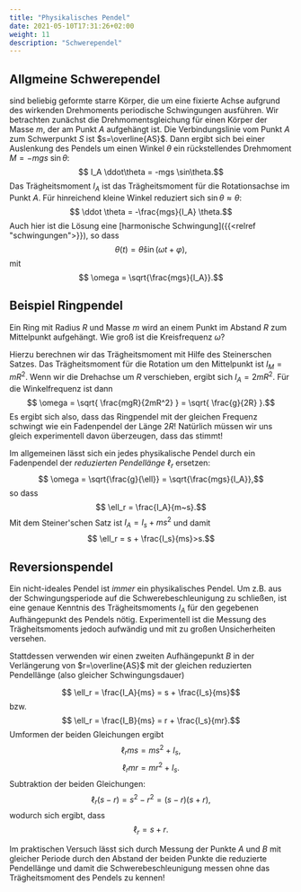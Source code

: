 ```yaml
---
title: "Physikalisches Pendel"
date: 2021-05-10T17:31:26+02:00
weight: 11
description: "Schwerependel"
---
```

## Allgmeine Schwerependel
sind beliebig geformte starre Körper, die um eine fixierte Achse aufgrund des
wirkenden Drehmoments periodische Schwingungen ausführen. Wir betrachten
zunächst die Drehmomentsgleichung für einen Körper der Masse $m$, der am Punkt
$A$ aufgehängt ist. Die Verbindungslinie vom Punkt $A$ zum Schwerpunkt $S$ ist
$s=\overline{AS}$.  Dann ergibt sich bei einer Auslenkung des Pendels  um einen Winkel
$\theta$ ein rückstellendes Drehmoment $M=-mgs~\sin\theta$: 
$$ I_A \ddot\theta = -mgs \sin\theta.$$
Das Trägheitsmoment $I_A$ ist das Trägheitsmoment für die Rotationsachse im Punkt $A$.
Für hinreichend kleine Winkel reduziert sich $\sin \theta \approx \theta$:
$$ \ddot \theta = -\frac{mgs}{I_A} \theta.$$
Auch hier ist die Lösung eine [harmonische Schwingung]({{<relref "schwingungen">}}), so dass 
$$ \theta(t) = \hat \theta \sin(\omega t + \varphi),$$
mit 
$$ \omega = \sqrt{\frac{mgs}{I_A}}.$$

## Beispiel Ringpendel
Ein Ring mit Radius $R$ und Masse $m$ wird an einem Punkt im Abstand $R$ zum Mittelpunkt
aufgehängt. Wie groß ist die Kreisfrequenz $\omega$?

Hierzu berechnen wir das Trägheitsmoment mit Hilfe des Steinerschen Satzes. Das Trägheitsmoment für die
Rotation um den Mittelpunkt ist $I_M = mR^2$. Wenn wir die Drehachse um $R$ verschieben, ergibt sich
$I_A=2mR^2$. Für die Winkelfrequenz ist dann
$$ \omega = \sqrt{ \frac{mgR}{2mR^2} } = \sqrt{ \frac{g}{2R} }.$$
Es ergibt sich also, dass das Ringpendel mit der gleichen Frequenz schwingt wie ein Fadenpendel der Länge $2R$!
Natürlich müssen wir uns gleich experimentell davon überzeugen, dass das stimmt!

Im allgemeinen lässt sich ein jedes physikalische Pendel durch ein Fadenpendel der _reduzierten Pendellänge_  $\ell_r$
ersetzen:
$$ \omega = \sqrt{\frac{g}{\ell}} = \sqrt{\frac{mgs}{I_A}},$$
so dass 
$$ \ell_r = \frac{I_A}{m~s}.$$
Mit dem Steiner'schen Satz ist $I_A = I_s + ms^2$ und damit 
$$ \ell_r = s + \frac{I_s}{ms}>s.$$

## Reversionspendel
Ein nicht-ideales Pendel ist *immer* ein physikalisches Pendel. Um z.B.
aus der Schwingungsperiode auf die Schwerebeschleunigung zu schließen,
ist eine genaue Kenntnis des Trägheitsmoments $I_A$ für den gegebenen 
Aufhängepunkt des Pendels nötig. Experimentell ist die Messung 
des Trägheitsmoments jedoch aufwändig und mit zu großen Unsicherheiten 
versehen. 

Stattdessen verwenden wir einen zweiten Aufhängepunkt $B$ in der Verlängerung
von $r=\overline{AS}$ mit der gleichen reduzierten Pendellänge (also gleicher
Schwingungsdauer)

$$ \ell_r = \frac{I_A}{ms} = s +  \frac{I_s}{ms}$$
bzw.
$$ \ell_r =  \frac{I_B}{ms} = r + \frac{I_s}{mr}.$$
Umformen der beiden Gleichungen ergibt
$$ \ell_r ms = ms^2 + I_s,$$
$$ \ell_r mr = mr^2 + I_s.$$
Subtraktion der beiden Gleichungen:
$$ \ell_r (s-r) = s^2-r^2 = (s-r)(s+r),$$
wodurch sich ergibt, dass 
$$ \ell_r = s+r.$$

Im praktischen Versuch lässt sich durch Messung der Punkte $A$ und $B$ mit
gleicher Periode durch den Abstand der beiden Punkte die reduzierte Pendellänge
und damit die Schwerebeschleunigung messen ohne das Trägheitsmoment des Pendels zu
kennen!

